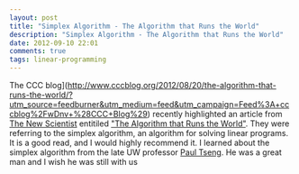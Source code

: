 ```yaml
---
layout: post
title: "Simplex Algorithm - The Algorithm that Runs the World"
description: "Simplex Algorithm - The Algorithm that Runs the World"
date: 2012-09-10 22:01
comments: true
tags: linear-programming
---
```


The CCC blog](http://www.cccblog.org/2012/08/20/the-algorithm-that-runs-the-world/?utm_source=feedburner&utm_medium=feed&utm_campaign=Feed%3A+cccblog%2FwDnv+%28CCC+Blog%29) recently highlighted an article from [The New Scientist](http://www.newscientist.com/article/mg21528771.100-the-algorithm-that-runs-the-world.html?full=true) entitiled ["The Algorithm that Runs the World"](http://www.cccblog.org/2012/08/20/the-algorithm-that-runs-the-world/?utm_source=feedburner&utm_medium=feed&utm_campaign=Feed%3A+cccblog%2FwDnv+%28CCC+Blog%29). They were referring to the simplex algorithm, an algorithm for solving linear programs. It is a good read, and I would highly recommend it. I learned about the simplex algorithm from the late UW professor [Paul Tseng](http://en.wikipedia.org/wiki/Paul_Tseng). He was a great man and I wish he was still with us

